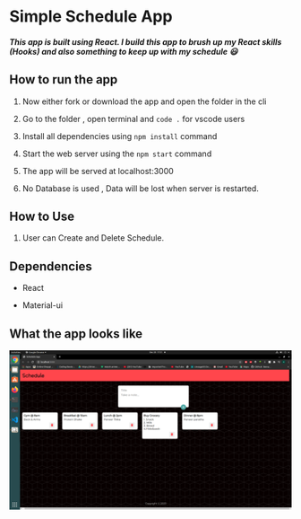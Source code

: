 # Simple Schedule App 

##### This app is built using React. I build this app to brush up my **React** skills (**Hooks**) and also something to keep up with my schedule :smiley: 

## How to run the app

1.  Now either fork or download the app and open the folder in the cli

2.  Go to the folder , open terminal and `code .` for vscode users

3.  Install all dependencies using `npm install` command

4.  Start the web server using the `npm start` command

5.  The app will be served at localhost:3000

6.  No Database is used , Data will be lost when server is restarted.

## How to Use

1. User can Create and Delete Schedule.

## Dependencies

- React

- Material-ui

## What the app looks like

![alt text](https://github.com/Flux99/Schedule-React-App/blob/master/Screenshot/Screenshot.png?raw=true)
